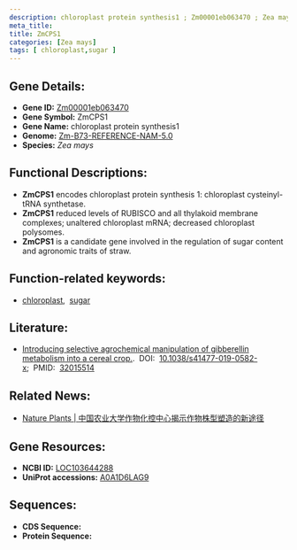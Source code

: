 ```yaml
---
description: chloroplast protein synthesis1 ; Zm00001eb063470 ; Zea mays
meta_title:
title: ZmCPS1
categories: [Zea mays]
tags: [ chloroplast,sugar ]
---
```


## Gene Details:
- **Gene ID:**	[Zm00001eb063470](https://www.maizegdb.org/gene_center/gene/Zm00001eb063470)
- **Gene Symbol:** ZmCPS1
- **Gene Name:** chloroplast protein synthesis1
- **Genome:** [Zm-B73-REFERENCE-NAM-5.0](https://www.maizegdb.org/genome/assembly/Zm-B73-REFERENCE-NAM-5.0)
- **Species:** *Zea mays*

## Functional Descriptions:
   - **ZmCPS1** encodes chloroplast protein synthesis 1: chloroplast cysteinyl-tRNA synthetase.
   - **ZmCPS1** reduced levels of RUBISCO and all thylakoid membrane complexes; unaltered chloroplast mRNA; decreased chloroplast polysomes.
   - **ZmCPS1** is a candidate gene involved in the regulation of sugar content and agronomic traits of straw.

## Function-related keywords:
- [chloroplast](/tags/chloroplast/),&nbsp;&nbsp;[sugar](/tags/sugar/)

## Literature:
   - [Introducing selective agrochemical manipulation of gibberellin metabolism into a cereal crop.]( https://www.nature.com/articles/s41477-019-0582-x).&nbsp;&nbsp;DOI:&nbsp;&nbsp;[10.1038/s41477-019-0582-x](https://www.nature.com/articles/s41477-019-0582-x);&nbsp;&nbsp;PMID:&nbsp;&nbsp;[32015514](https://pubmed.ncbi.nlm.nih.gov/32015514/)

## Related News:
   - [Nature Plants | 中国农业大学作物化控中心揭示作物株型塑造的新途径](https://mp.weixin.qq.com/s?__biz=Mzg3MDEwNDEyMg==&mid=2247487225&idx=1&sn=ec5960e4497eb9cfbb99b18985ed3391&chksm=ce93a3acf9e42abafe431cdc482915ff04fb94c473b2e98b96af5105a8d7a3f8e3dab1591611&scene=27#wechat_redirect)

## Gene Resources:
- **NCBI ID:** [LOC103644288](https://www.ncbi.nlm.nih.gov/gene/?term=LOC103644288)
- **UniProt accessions:** [A0A1D6LAG9](https://www.uniprot.org/uniprotkb/A0A1D6LAG9/entry)



## Sequences:
- **CDS Sequence:**
- **Protein Sequence:**
